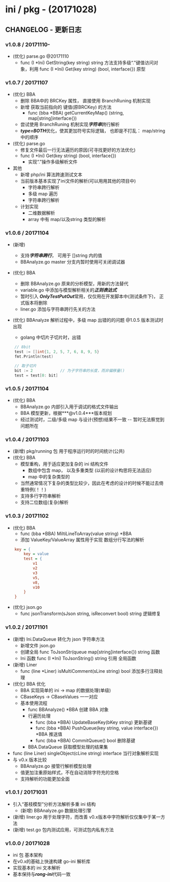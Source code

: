 # ini / pkg - (20171028)


## CHANGELOG - 更新日志

### v1.0.8 / 20171110-
- (优化) parse.go @20171110
    - func (I *Ini) GetString(key string) string   方法支持多级“.”键值访问对象，利用 func (I *Ini) Get(key string) (bool, interface{}) 原型

### v1.0.7 / 20171107
- (优化) BBA
    - 删除 BBA中的 BRCKey 属性， 直接使用 BranchRuning 机制实现
    - 新增 获取当前指向的 键值(原BRCKey) 的方法
        - func (bba *BBA) getCurrentKeyMap() (string, map[string]interface{}) 
    - 尝试使用 BranchRuning 机制实现***字符串***跨行解析
    - ***type=BOTH***优化，使其更加符号实际逻辑， 也即是不打乱： map/string 中的顺序
- (优化) parse.go
    - 修复文件最后一行无法遍历的原因(可寻找更好的方法优化)
    - func (I *Ini) Get(key string) (bool, interface{}) 
        - 实现“.”操作多级解析文件
- 其他
    - 新增 php/ini 算法跨速测试文本
    - 当前版本基本实现了ini文件的解析(可以用用其他的项目中)
        - 字符串跨行解析
        - 多级 map 遍历
        - 字符串跨行解析
    - 计划实现
        - 二维数据解析
        - array 中有 map/以及string 类型的解析

### v1.0.6 / 20171104
- (新增)
    - 支持***字符串跨行***， 可用于 []string 内的值
    - BBAnalyze.go master 分支内暂时使用可关闭调试器

- (优化) BBA
    - 删除 BBAnalyze.go  原来的分析模型，用新的方法替代
    - variable.go 中添加与模型解析相关的***正则表达式***
    - 暂时引入 ***OnlyTestPutOut***常用，仅仅用在开发脚本中(测试条件下)， 正式版本将删除
    - liner.go 添加与字符串跨行先关的方法

- (优化) BBAnalyze 解析过程中，多级 map 出错的的问题    @1.0.5 版本测试时出现
    - golang 中切片子切片时，出错
```go
    // 8bit
    test := []int{1, 2, 5, 7, 6, 8, 9, 5}
    fmt.Println(test)

    // 取子切片
    bit := 2            // 为子字符串的长度，而非偏移量()
    test = test[0: bit]
```

### v1.0.5 / 20171104
- (优化) BBA
    - BBAnalyze.go 内部引入用于调试的格式文件输出
    - BBA 模型更新，根据***@v1.0.4***版本规划
    - 经过测试时，二级/多级 map 与设计(预想)结果不一致 -- 暂时无法察觉到问题所在

### v1.0.4 / 20171103
- (新增) pkg/running 包 用于程序运行时的时间统计(公共)
- (优化) BBA
    - 模型重构，用于适应更加复杂的 ini 结构文件
        - 数组中包含 map， 以及多重类型 (以前的设计构思将无法适应)
        - map 中的复杂类型的
    - 当然通常情况下复杂的类型比较少，因此在考虑的设计的时候不能过去倚重特例(！！)
    - 支持多行字符串解析
    - 支持二位数组(复杂)解析

### v1.0.3 / 20171102
- (优化) BBA 
    - func (bba *BBA) MiltiLineToArray(value string) *BBA
    - 添加 ValueKey/ValueArray 属性用于实现 数组分行写法的解析
```ini
    key = {
        key = value
        test = {
            v1
            v2
            v3
            v5,
            v8,
            v10
        }
    }
```    
- (优化) json.go
    - func jsonTransform(sJson string, isReconvert bool) string    逻辑修复

### v1.0.2 / 20171101
- (新增) Ini.DataQueue 转化为 json 字符串方法
    - 新增文件 json.go
    - 创建全局 func ToJsonStr(queue map[string]interface{}) string  函数
    - Ini 函数 func (I *Ini) ToJsonString() string 引用 全局函数
- (新增) Liner
    - func (line *Liner) isMultiComment(sLine string) bool 添加多行注释处理    
- (优化) BBA 优化
    - BBA 实现简单的 ini -> map 的数据处理(单级)
    - CBaseKeys -> CBaseValues  一一对应
    - 基本使用流程
        - func BBAnalyze() *BBA  创建 BBA 对象
        - 行遍历处理
            - func (bba *BBA) UpdateBaseKey(bKey string) 更新基键
            - func (bba *BBA) PushQueue(key string, value interface{}) *BBA 推送值
            - func (bba *BBA) CommitQueue() bool    删除基键
        - BBA.DataQueue 获取模型处理的结果集
- func (line Liner) singleObject(cLine string) interface 当行对象解析实现
- 与 v0.x 版本比较
    - BBAnalyze.go 接管行解析模型处理   
    - 值更加注重原始样式，不在自动消除字符充的空格
    - 支持解析的功能更加全面


### v1.0.1 / 20171031
- 引入“基枝模型”分析方法解析多重 ini 结构
    - (新增) BBAnalyze.go  数据处理引擎
- (新增) liner.go 用于处理字符，而改善 v0.x版本中字符解析仅仅集中于某一方法
- (新增) test.go 包内测试应用，可测试包内私有方法

### v1.0.0 / 20171028
- ini 包 基本架构
- 在v0.x的基础上快速构建 go-ini 解析库
- 实现基本的 ini 文本解析
- 基本保持与***rong-ini***代码一致